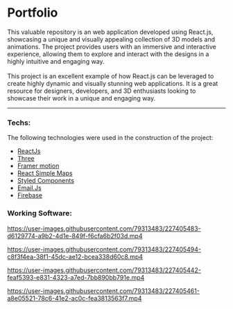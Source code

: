 # Portfolio
This valuable repository is an web application developed using React.js, showcasing a unique and visually appealing collection of 3D models and animations. The project provides users with an immersive and interactive experience, allowing them to explore and interact with the designs in a highly intuitive and engaging way. <br/> <br/> This project is an excellent example of how React.js can be leveraged to create highly dynamic and visually stunning web applications. It is a great resource for designers, developers, and 3D enthusiasts looking to showcase their work in a unique and engaging way.

---

### Techs:

The following technologies were used in the construction of the project:

- [ReactJs](https://pt-br.reactjs.org/)
- [Three](https://threejs.org/)
- [Framer motion](https://www.framer.com/motion/)
- [React Simple Maps](https://www.react-simple-maps.io/)
- [Styled Components](https://styled-components.com/)
- [Email.Js](https://www.emailjs.com/)
- [Firebase](https://firebase.google.com/?hl=pt)


### Working Software:

https://user-images.githubusercontent.com/79313483/227405483-d6129774-a9b2-4d1e-849f-f6cfa6b2f03d.mp4

https://user-images.githubusercontent.com/79313483/227405494-c8f3f4ea-38f1-45dc-ae12-bcea338d60c8.mp4

https://user-images.githubusercontent.com/79313483/227405442-feaf5393-e831-4323-a7ed-7bb890bb791e.mp4

https://user-images.githubusercontent.com/79313483/227405461-a8e05521-78c6-41e2-ac0c-fea3813563f7.mp4



